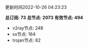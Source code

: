 更新时间2022-10-26 04:23:23

**总订阅: 73**
**总节点: 2073**
**有效节点: 494**
- v2ray节点: 248
- ss节点: 164
- trojan节点: 82
